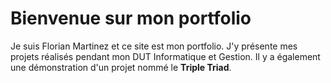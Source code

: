 # Bienvenue sur mon portfolio

Je suis Florian Martinez et ce site est mon portfolio. J'y présente mes projets réalisés pendant mon DUT Informatique et Gestion. Il y a également une démonstration d'un projet nommé le **Triple Triad**.
